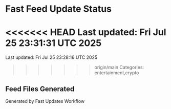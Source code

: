 # Fast Feed Update Status
<<<<<<< HEAD
Last updated: Fri Jul 25 23:31:31 UTC 2025
=======
Last updated: Fri Jul 25 23:28:16 UTC 2025
>>>>>>> origin/main
Categories: entertainment,crypto

## Feed Files Generated

Generated by Fast Updates Workflow
